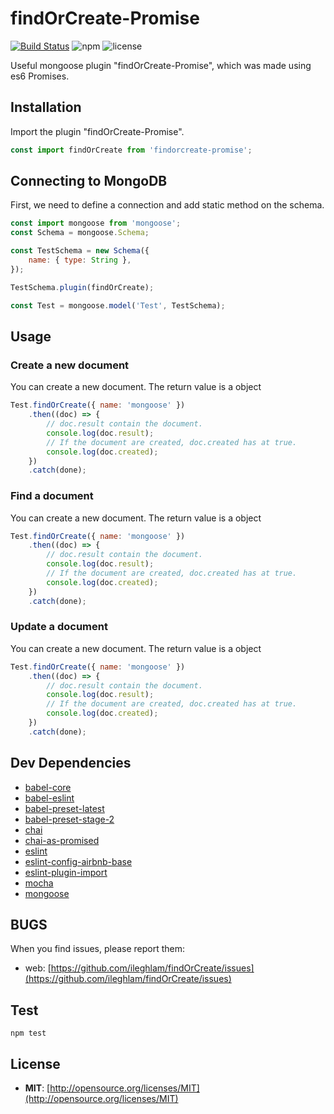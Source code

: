 # findOrCreate-Promise

[![Build Status](https://travis-ci.org/travis-ci/travis-web.svg?branch=master)](https://travis-ci.org/travis-ci/travis-web)
![npm](https://img.shields.io/npm/v/findorcreate-promise.svg) ![license](https://img.shields.io/npm/l/findorcreate-promise.svg)


Useful mongoose plugin "findOrCreate-Promise", which was made using es6 Promises.

## Installation

Import the plugin "findOrCreate-Promise".

```javascript
const import findOrCreate from 'findorcreate-promise';
```

## Connecting to MongoDB

First, we need to define a connection and add static method on the schema.

```javascript
const import mongoose from 'mongoose';
const Schema = mongoose.Schema;

const TestSchema = new Schema({
    name: { type: String },
});

TestSchema.plugin(findOrCreate);

const Test = mongoose.model('Test', TestSchema);
```

## Usage

### Create a new document

You can create a new document. The return value is a object

```javascript
Test.findOrCreate({ name: 'mongoose' })
    .then((doc) => {
        // doc.result contain the document.
        console.log(doc.result);
        // If the document are created, doc.created has at true.
        console.log(doc.created);
    })
    .catch(done);
```

### Find a document

You can create a new document. The return value is a object

```javascript
Test.findOrCreate({ name: 'mongoose' })
    .then((doc) => {
        // doc.result contain the document.
        console.log(doc.result);
        // If the document are created, doc.created has at true.
        console.log(doc.created);
    })
    .catch(done);
```

### Update a document

You can create a new document. The return value is a object

```javascript
Test.findOrCreate({ name: 'mongoose' })
    .then((doc) => {
        // doc.result contain the document.
        console.log(doc.result);
        // If the document are created, doc.created has at true.
        console.log(doc.created);
    })
    .catch(done);
```


## Dev Dependencies

* [babel-core](https://github.com/babel/babel/tree/master/packages/babel-core)
* [babel-eslint](https://github.com/babel/babel-eslint)
* [babel-preset-latest](https://github.com/babel/babel/tree/master/packages/babel-preset-latest)
* [babel-preset-stage-2](https://github.com/babel/babel/tree/master/packages/babel-preset-stage-2)
* [chai](https://github.com/chaijs/chai)
* [chai-as-promised](https://github.com/domenic/chai-as-promised)
* [eslint](https://github.com/eslint/eslint)
* [eslint-config-airbnb-base](https://github.com/airbnb/javascript)
* [eslint-plugin-import](https://github.com/benmosher/eslint-plugin-import)
* [mocha](https://github.com/mochajs/mocha)
* [mongoose](https://github.com/Automattic/mongoose)


## BUGS

When you find issues, please report them:

* web: [https://github.com/ileghlam/findOrCreate/issues](https://github.com/ileghlam/findOrCreate/issues)

## Test

```
npm test
```

## License

* __MIT__: [http://opensource.org/licenses/MIT](http://opensource.org/licenses/MIT)